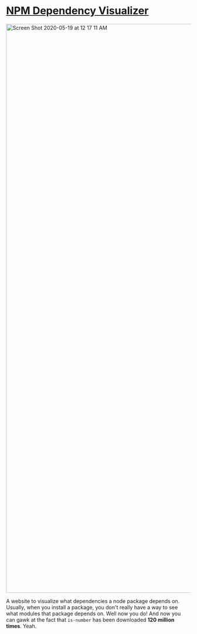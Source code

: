 # [NPM Dependency Visualizer](https://ctcuff.github.io/dependency-visualizer/)

<img width="1552" alt="Screen Shot 2020-05-19 at 12 17 11 AM" src="https://user-images.githubusercontent.com/7400747/82284098-2eda6500-9966-11ea-8679-5ee1cc902dc1.png">

A website to visualize what dependencies a node package depends on. Usually, when you install a package, you don't really have a way to see what modules that package depends on. Well now you do! And now you can gawk at the fact that `is-number` has been downloaded **120 million times**. Yeah.
